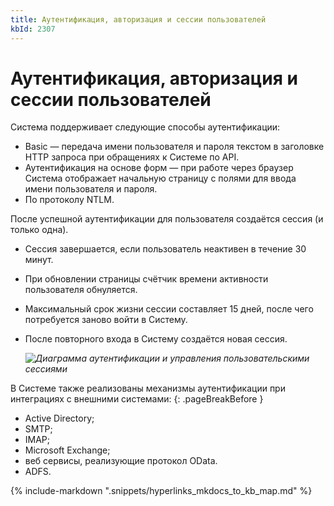 ```yaml
---
title: Аутентификация, авторизация и сессии пользователей
kbId: 2307
---
```


# Аутентификация, авторизация и сессии пользователей

Система поддерживает следующие способы аутентификации:

- Basic — передача имени пользователя и пароля текстом в заголовке HTTP запроса при обращениях к Системе по API.
- Аутентификация на основе форм — при работе через браузер Система отображает начальную страницу с полями для ввода имени пользователя и пароля.
- По протоколу NTLM.

После успешной аутентификации для пользователя создаётся сессия (и только одна).

- Сессия завершается, если пользователь неактивен в течение 30 минут.
- При обновлении страницы счётчик времени активности пользователя обнуляется.
- Максимальный срок жизни сессии составляет 15 дней, после чего потребуется заново войти в Систему.
- После повторного входа в Систему создаётся новая сессия.

    _![Диаграмма аутентификации и управления пользовательскими сессиями](https://kb.comindware.ru/assets/img_63bc194ca9eb4.png)_

В Системе также реализованы механизмы аутентификации при интеграциях с внешними системами:
{: .pageBreakBefore }

- Active Directory;
- SMTP;
- IMAP;
- Microsoft Exchange;
- веб сервисы, реализующие протокол OData.
- ADFS.

{% include-markdown ".snippets/hyperlinks_mkdocs_to_kb_map.md" %}

